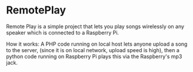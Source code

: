 # RemotePlay

Remote Play is a simple project that lets you play songs wirelessly on any speaker which is connected to a Raspberry Pi.

How it works:
A PHP code running on local host lets anyone upload a song to the server, (since it is on local network, upload speed is high), then a python code running on Raspberry Pi plays this via the Raspberry's mp3 jack.
